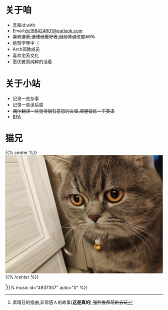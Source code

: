 
# 关于咱

- 吾辈id:with
- Email:dc198424601@outlook.com
- ~~喜欢道家,道德经爱好者,目前背诵进度40%~~
- 绝赞学琴中（
- Arch邪教成员
- 喜欢宅系文化
- 愿优雅而纯粹的活着

# 关于小站

- 记录一些杂事
- 记录一些读后感
- ~~偶尔翻译一些觉得很有意思的文章,顺便锻炼一下英语~~
- [BFA](../post/read/)

# 猫兄

{{% center %}}
![ ](/img/my_cat.jpg)
{{% /center %}}

[^1]{{% music id="4937357" auto="0" %}}

[^1]:素晴日的插曲,非常感人的故事(**这是真的**),~~强烈推荐萌新去玩~~
